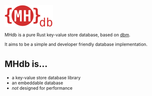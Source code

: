 ![MHdb](./mhdb.png)

MHdb is a pure Rust key-value store database, based on
[dbm](https://en.wikipedia.org/wiki/DBM_(computing)).

It aims to be a simple and developer friendly database implementation.

# MHdb is...

* a key-value store database library
* an embeddable database
* _not_ designed for performance 
